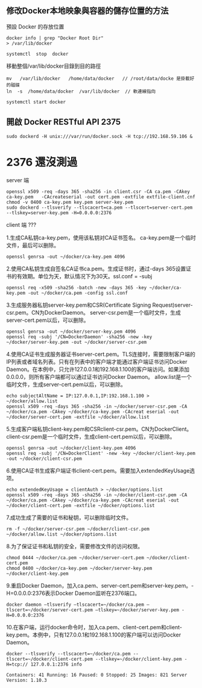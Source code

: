 ## 修改Docker本地映象與容器的儲存位置的方法

預設 Docker 的存放位置
```
docker info | grep "Docker Root Dir"
> /var/lib/docker
```

```
systemctl  stop  docker
```

移動整個/var/lib/docker目錄到目的路徑
```
mv   /var/lib/docker   /home/data/docker   // /root/data/docke 是掛載好的磁碟
ln  -s  /home/data/docker  /var/lib/docker  // 軟連線指向
```

```
systemctl start docker
```

## 開啟 Docker RESTful API 2375

```
sudo dockerd -H unix:///var/run/docker.sock -H tcp://192.168.59.106 &
```

# 2376 還沒測過

server 端
```
openssl x509 -req -days 365 -sha256 -in client.csr -CA ca.pem -CAkey ca-key.pem   -CAcreateserial -out cert.pem -extfile extfile-client.cnf
chmod -v 0400 ca-key.pem key.pem server-key.pem
sudo dockerd --tlsverify --tlscacert=ca.pem --tlscert=server-cert.pem --tlskey=server-key.pem -H=0.0.0.0:2376
```

client 端
???


1.生成CA私钥ca-key.pem，使用该私钥对CA证书签名。
ca-key.pem是一个临时文件，最后可以删除。
```
openssl genrsa -out ~/docker/ca-key.pem 4096
```

2.使用CA私钥生成自签名CA证书ca.pem。生成证书时，通过-days 365设置证书的有效期。单位为天，默认情况下为30天。ssl.conf = -subj
```
openssl req -x509 -sha256 -batch -new -days 365 -key ~/docker/ca-key.pem -out ~/docker/ca.pem -config ssl.conf
```

3.生成服务器私钥server-key.pem和CSR(Certificate Signing Request)server-csr.pem。CN为DockerDaemon。
server-csr.pem是一个临时文件，生成server-cert.pem以后，可以删除。
```
openssl genrsa -out ~/docker/server-key.pem 4096
openssl req -subj '/CN=DockerDaemon' -sha256 -new -key ~/docker/server-key.pem -out ~/docker/server-csr.pem
```

4.使用CA证书生成服务器证书server-cert.pem。TLS连接时，需要限制客户端的IP列表或者域名列表。只有在列表中的客户端才能通过客户端证书访问Docker Daemon。在本例中，只允许127.0.0.1和192.168.1.100的客户端访问。如果添加0.0.0.0，则所有客户端都可以通过证书访问Docker Daemon。
allow.list是一个临时文件，生成server-cert.pem以后，可以删除。
```
echo subjectAltName = IP:127.0.0.1,IP:192.168.1.100 > ~/docker/allow.list
openssl x509 -req -days 365 -sha256 -in ~/docker/server-csr.pem -CA ~/docker/ca.pem -CAkey ~/docker/ca-key.pem -CAcreat eserial -out ~/docker/server-cert.pem -extfile ~/docker/allow.list
```

5.生成客户端私钥client-key.pem和CSRclient-csr.pem。CN为DockerClient。
client-csr.pem是一个临时文件，生成client-cert.pem以后，可以删除。
```
openssl genrsa -out ~/docker/client-key.pem 4096
openssl req -subj '/CN=DockerClient' -new -key ~/docker/client-key.pem -out ~/docker/client-csr.pem
```

6.使用CA证书生成客户端证书client-cert.pem。需要加入extendedKeyUsage选项。
```
echo extendedKeyUsage = clientAuth > ~/docker/options.list
openssl x509 -req -days 365 -sha256 -in ~/docker/client-csr.pem -CA ~/docker/ca.pem -CAkey ~/docker/ca-key.pem -CAcreat eserial -out ~/docker/client-cert.pem -extfile ~/docker/options.list
```

7.成功生成了需要的证书和秘钥，可以删除临时文件。
```
rm -f ~/docker/server-csr.pem ~/docker/client-csr.pem ~/docker/allow.list ~/docker/options.list
```

8.为了保证证书和私钥的安全，需要修改文件的访问权限。
```
chmod 0444 ~/docker/ca.pem ~/docker/server-cert.pem ~/docker/client-cert.pem
chmod 0400 ~/docker/ca-key.pem ~/docker/server-key.pem ~/docker/client-key.pem
```

9.重启Docker Daemon，加入ca.pem、server-cert.pem和server-key.pem。-H=0.0.0.0:2376表示Docker Daemon监听在2376端口。 
```
docker daemon –tlsverify –tlscacert=~/docker/ca.pem –tlscert=~/docker/server-cert.pem –tlskey=~/docker/server-key.pem -H=0.0.0.0:2376
```

10.在客户端，运行docker命令时，加入ca.pem、client-cert.pem和client-key.pem。本例中，只有127.0.0.1和192.168.1.100的客户端可以访问Docker Daemon。
```
docker --tlsverify --tlscacert=~/docker/ca.pem --tlscert=~/docker/client-cert.pem --tlskey=~/docker/client-key.pem -H=tcp:// 127.0.0.1:2376 info
```
```
Containers: 41 Running: 16 Paused: 0 Stopped: 25 Images: 821 Server Version: 1.10.3
```
